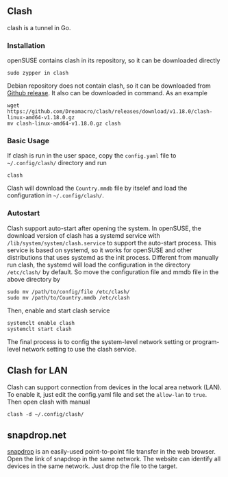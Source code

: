 ## Clash

clash is a tunnel in Go.

### Installation

openSUSE contains clash in its repository, so it can be downloaded directly

    sudo zypper in clash

Debian repository does not contain clash, so it can be downloaded from [Github release](https://github.com/Dreamacro/clash/releases).
It also can be downloaded in command.
As an example

    wget https://github.com/Dreamacro/clash/releases/download/v1.18.0/clash-linux-amd64-v1.18.0.gz
    mv clash-linux-amd64-v1.18.0.gz clash

### Basic Usage

If clash is run in the user space, copy the `config.yaml` file to `~/.config/clash/` directory and run

    clash

Clash will download the `Country.mmdb` file by itselef and load the configuration in `~/.config/clash/`.

### Autostart

Clash support auto-start after opening the system.
In openSUSE, the download version of clash has a systemd service with `/lib/system/system/clash.service` to support the auto-start process.
This service is based on systemd, so it works for openSUSE and other distributions that uses systemd as the init process.
Different from manually run clash, the systemd will load the configuration in the directory `/etc/clash/` by default.
So move the configuration file and mmdb file in the above directory by

    sudo mv /path/to/config/file /etc/clash/
    sudo mv /path/to/Country.mmdb /etc/clash

Then, enable and start clash service

    systemclt enable clash
    systemclt start clash

The final process is to config the system-level network setting or program-level network setting to use the clash service.

## Clash for LAN
 
Clash can support connection from devices in the local area network (LAN).
To enable it, just edit the config.yaml file and set the `allow-lan` to `true`.
Then open clash with manual

    clash -d ~/.config/clash/

## snapdrop.net

[snapdrop](https://snapdrop.net) is an easily-used point-to-point file transfer in the web browser.
Open the link of snapdrop in the same network.
The website can identify all devices in the same network. 
Just drop the file to the target.
